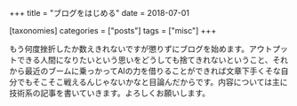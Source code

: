 +++
title = "ブログをはじめる"
date = 2018-07-01

[taxonomies]
categories = ["posts"]
tags = ["misc"]
+++

もう何度挫折したか数えきれないですが懲りずにブログを始めます。アウトプットできる人間になりたいという思いをどうしても捨てきれないということ、それから最近のブームに乗っかってAIの力を借りることができれば文章下手くそな自分でもそこそこ戦えるんじゃないかなと目論んだからです。内容については主に技術系の記事を書いていきます。よろしくお願いします。

<!-- more -->

